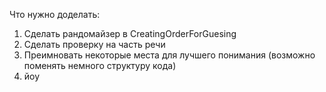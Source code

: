Что нужно доделать:
1. Сделать рандомайзер в CreatingOrderForGuesing
2. Сделать проверку на часть речи
3. Преимновать некоторые места для лучшего понимания (возможно поменять немного структуру кода)
4. йоу
